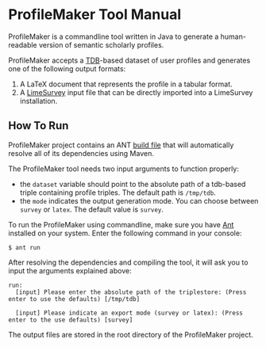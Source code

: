 # ProfileMaker Tool Manual
ProfileMaker is a commandline tool written in Java to generate a human-readable version of semantic scholarly profiles.

ProfileMaker accepts a [TDB](https://jena.apache.org/documentation/tdb/)-based dataset of user profiles and generates one of the following output formats:

1. A LaTeX document that represents the profile in a tabular format.
2. A [LimeSurvey](https://www.limesurvey.org) input file that can be directly imported into a LimeSurvey installation.

## How To Run
ProfileMaker project contains an ANT [build file](../ProfileMaker/build.xml) that will automatically resolve all of its dependencies using Maven.

The ProfileMaker tool needs two input arguments to function properly:
* the `dataset` variable should point to the absolute path of a tdb-based triple containing profile triples. The default path is `/tmp/tdb`.
* the `mode` indicates the output generation mode. You can choose between `survey` or `latex`. The default value is `survey`.

To run the ProfileMaker using commandline, make sure you have [Ant](http://ant.apache.org) installed on your system. Enter the following command in your console:

```
$ ant run
```

After resolving the dependencies and compiling the tool, it will ask you to input the arguments explained above:

```
run:
  [input] Please enter the absolute path of the triplestore: (Press enter to use the defaults) [/tmp/tdb]
    
  [input] Please indicate an export mode (survey or latex): (Press enter to the use defaults) [survey]
```

The output files are stored in the root directory of the ProfileMaker project.
